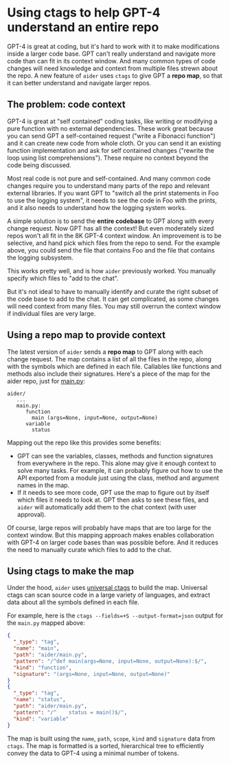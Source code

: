
# Using ctags to help GPT-4 understand an entire repo

GPT-4 is great at coding, but it's hard to work with it to make
modifications inside a larger code base.
GPT can't really understand and navigate more code than can fit
in its context window.
And many
common types of code changes will need knowledge and context from
multiple files strewn about the repo.
A new feature of `aider` uses `ctags` to give GPT a
**repo map**, so that it can better understand and navigate larger repos.

## The problem: code context

GPT-4 is great at "self contained" coding tasks, like writing or
modifying a pure function with no external dependencies. These work
great because you can send GPT a self-contained request ("write a
Fibonacci function") and it can create new code from whole cloth. Or
you can send it an existing function implementation and ask for self
contained changes ("rewrite the loop using list
comprehensions"). These require no context beyond the code being
discussed.

Most real code is not pure and self-contained. And many common code
changes require you to understand many parts of the repo and relevant
external libraries. If you want GPT to "switch all the print
statements in Foo to use the logging system", it needs to see the code
in Foo with the prints, and it also needs to understand how the
logging system works.

A simple solution is to send the **entire codebase** to GPT along with
every change request. Now GPT has all the context! But even moderately
sized repos won't all fit in the 8K GPT-4 context window. An
improvement is to be selective, and hand pick which files from the
repo to send. For the example above, you could send the file that
contains Foo and the file that contains the logging subsystem.

This works pretty well, and is how `aider` previously worked. You
manually specify which files to "add to the chat".

But it's not ideal to have to manually identify and curate the right
subset of the code base to add to the chat. It can get complicated, as
some changes will need context from many files. You may still overrun
the context window if individual files are very large.

## Using a repo map to provide context

The latest version of `aider` sends a **repo map** to GPT along with
each change request. The map contains a list of all the files in the
repo, along with the symbols which are defined in each file. Callables
like functions and methods also include their signatures. Here's a
piece of the map for the aider repo, just for
[main.py](https://github.com/paul-gauthier/aider/blob/main/aider/main.py):

```
aider/
   ...
   main.py:
      function
        main (args=None, input=None, output=None)
      variable
        status
```

Mapping out the repo like this provides some benefits:

  - GPT can see the variables, classes, methods and function signatures from everywhere in the repo. This alone may give it enough context to solve many tasks. For example, it can probably figure out how to use the API exported from a module just using the class, method and argument names in the map.
  - If it needs to see more code, GPT use the map to figure out by itself which files it needs to look at. GPT then asks to see these files, and `aider` will automatically add them to the chat context (with user approval).

Of course, large repos will probably have maps that are too large for
the context window. But this mapping approach makes enables
collaboration with GPT-4 on larger code bases than was possible
before. And it reduces the need to manually curate which files to add
to the chat.

## Using ctags to make the map

Under the hood, `aider` uses [universal
ctags](https://github.com/universal-ctags/ctags) to build the
map. Universal ctags can scan source code in a large variety of
languages, and extract data about all the symbols defined in each
file.

For example, here is the `ctags --fields=+S --output-format=json` output for the `main.py` mapped above:

```json
{
  "_type": "tag",
  "name": "main",
  "path": "aider/main.py",
  "pattern": "/^def main(args=None, input=None, output=None):$/",
  "kind": "function",
  "signature": "(args=None, input=None, output=None)"
}
{
  "_type": "tag",
  "name": "status",
  "path": "aider/main.py",
  "pattern": "/^    status = main()$/",
  "kind": "variable"
}
```

The map is built using the `name`, `path`, `scope`, `kind` and
`signature` data from `ctags`. The map is formatted is a sorted,
hierarchical tree to efficiently convey the data to GPT-4 using a
minimal number of tokens.
